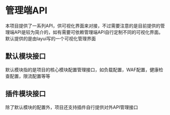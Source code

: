 # 管理端API

本项目提供了一系列API，供可视化界面来对接，不过需要注意的是目前提供的管理端API是较为简介的，如有需要可依赖管理端API自行定制不同的可视化界面。默认提供的是由layui写的一个可视化管理界面

## 默认模块接口

默认模块指的是项目的核心模块配置管理接口，如负载配置，WAF配置，健康检查配置，限流配置等等

## 插件模块接口

除了默认模块的配置外，项目还支持插件自行提供对外API管理接口